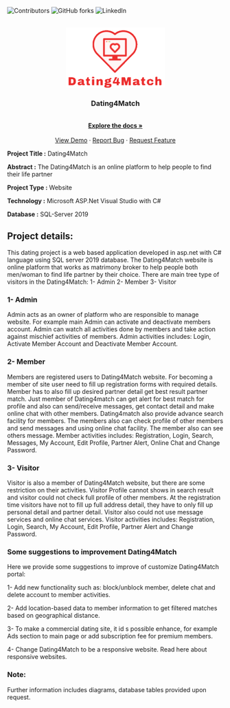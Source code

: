 ![Contributors](https://img.shields.io/badge/all_contributors-54-orange.svg?style=flat-square)
![GitHub forks](https://img.shields.io/github/forks/kasraheidarinezhad/Dating4Match?style=social)
![LinkedIn](https://img.shields.io/badge/LinkedIn-LinkedIn-brightgreen)


<br />
<div align="center">
  <a href="https://github.com/kasraheidarinezhad/Dating4Match/blob/master/img/Dating4Match.png">
    <img src="img/Dating4Match.png" alt="Logo" width="230" height="140">
  </a>

  <h3 align="center">Dating4Match</h3>

  <p align="center">
    <br />
    <a href="https://github.com/kasraheidarinezhad/Dating4Match"><strong>Explore the docs »</strong></a>
    <br />
    <br />
    <a href="https://github.com/kasraheidarinezhad/Dating4Match">View Demo</a>
    ·
    <a href="https://github.com/kasraheidarinezhad/Dating4Match/issues">Report Bug</a>
    ·
    <a href="https://github.com/kasraheidarinezhad/Dating4Match/issues">Request Feature</a>
  </p>
</div>


**Project Title :**	Dating4Match

**Abstract :**  The Dating4Match is an online platform to help people to find their life partner

**Project Type :**	Website

**Technology :**	Microsoft ASP.Net Visual Studio with C# 

**Database :**  SQL-Server 2019

## Project details:
This dating project is a web based application developed in asp.net with C# language using SQL server 2019 database. The Dating4Match website is online platform that works as matrimony broker to help people both men/woman to find life partner by their choice. 
There are main tree type of visitors in the Dating4Match:
1-	Admin
2-	Member
3-	Visitor

### 1- Admin
Admin acts as an owner of platform who are responsible to manage website. For example main Admin can activate and deactivate members account. Admin can watch all activities done by members and take action against mischief activities of members. Admin activities includes: Login, Activate Member Account and Deactivate Member Account.

### 2- Member
Members are registered users to Dating4Match website. For becoming a member of site user need to fill up registration forms with required details. Member has to also fill up desired partner detail get best result partner match. Just member of Dating4match can get alert for best match for profile and also can send/receive messages, get contact detail and make online chat with other members. Dating4match also provide advance search facility for members. The members also can check profile of other members and send messages and using online chat facility. The member also can see others message. Member activities includes: Registration, Login, Search, Messages, My Account, Edit Profile, Partner Alert, Online Chat and Change Password.

### 3- Visitor 
Visitor is also a member of Dating4Match website, but there are some restriction on their activities. Visitor Profile cannot shows in search result and visitor could not check full profile of other members. At the registration time visitors have not to fill up full address detail, they have to only fill up personal detail and partner detail. Visitor also could not use message services and online chat services. Visitor activities includes: Registration, Login, Search, My Account, Edit Profile, Partner Alert and Change Password.

### Some suggestions to improvement Dating4Match

Here we provide some suggestions to improve of customize Dating4Match portal:

1-	Add new functionality such as: block/unblock member, delete chat and delete account to member activities.

2-	Add location-based data to member information to get filtered matches based on geographical distance.

3-	To make a commercial dating site, it id s possible enhance, for example Ads section to main page or add subscription fee for premium members.

4-	Change Dating4Match to be a responsive website. Read here about responsive websites.

### Note:
Further information includes diagrams, database tables provided upon request.
